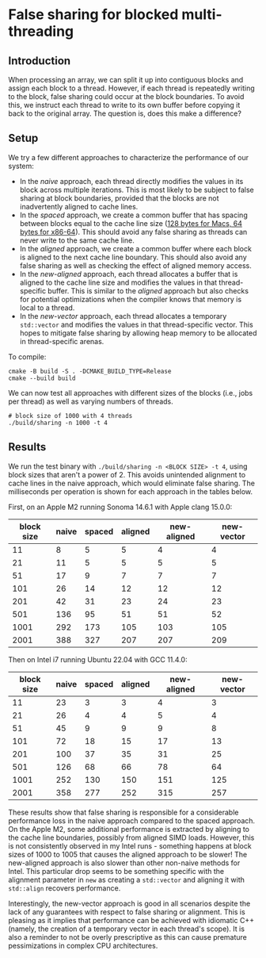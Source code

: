 # False sharing for blocked multi-threading 

## Introduction

When processing an array, we can split it up into contiguous blocks and assign each block to a thread.
However, if each thread is repeatedly writing to the block, false sharing could occur at the block boundaries.
To avoid this, we instruct each thread to write to its own buffer before copying it back to the original array.
The question is, does this make a difference?

## Setup

We try a few different approaches to characterize the performance of our system:

- In the _naive_ approach, each thread directly modifies the values in its block across multiple iterations.
  This is most likely to be subject to false sharing at block boundaries, provided that the blocks are not inadvertently aligned to cache lines.
- In the _spaced_ approach, we create a common buffer that has spacing between blocks equal to the cache line size
  ([128 bytes for Macs, 64 bytes for x86-64](https://lemire.me/blog/2023/12/12/measuring-the-size-of-the-cache-line-empirically/)).
  This should avoid any false sharing as threads can never write to the same cache line.
- In the _aligned_ approach, we create a common buffer where each block is aligned to the next cache line boundary.
  This should also avoid any false sharing as well as checking the effect of aligned memory access.
- In the _new-aligned_ approach, each thread allocates a buffer that is aligned to the cache line size and modifies the values in that thread-specific buffer.
  This is similar to the _aligned_ approach but also checks for potential optimizations when the compiler knows that memory is local to a thread.
- In the _new-vector_ approach, each thread allocates a temporary `std::vector` and modifies the values in that thread-specific vector.
  This hopes to mitigate false sharing by allowing heap memory to be allocated in thread-specific arenas.

To compile:

```console
cmake -B build -S . -DCMAKE_BUILD_TYPE=Release
cmake --build build
```

We can now test all approaches with different sizes of the blocks (i.e., jobs per thread) as well as varying numbers of threads. 

```console
# block size of 1000 with 4 threads
./build/sharing -n 1000 -t 4
```

## Results

We run the test binary with `./build/sharing -n <BLOCK SIZE> -t 4`, using block sizes that aren't a power of 2.
This avoids unintended alignment to cache lines in the naive approach, which would eliminate false sharing.
The milliseconds per operation is shown for each approach in the tables below.

First, on an Apple M2 running Sonoma 14.6.1 with Apple clang 15.0.0:

| block size | naive | spaced | aligned | new-aligned | new-vector | 
|------------|-------|--------|---------|-------------|------------|
|         11 |     8 |      5 |       5 |           4 |          4 |
|         21 |    11 |      5 |       5 |           5 |          5 |
|         51 |    17 |      9 |       7 |           7 |          7 |
|        101 |    26 |     14 |      12 |          12 |         12 |
|        201 |    42 |     31 |      23 |          24 |         23 |
|        501 |   136 |     95 |      51 |          51 |         52 |
|       1001 |   292 |    173 |     105 |         103 |        105 |
|       2001 |   388 |    327 |     207 |         207 |        209 |

Then on Intel i7 running Ubuntu 22.04 with GCC 11.4.0:

| block size | naive | spaced | aligned | new-aligned | new-vector | 
|------------|-------|--------|---------|-------------|------------|
|         11 |    23 |      3 |       3 |           4 |          3 |
|         21 |    26 |      4 |       4 |           5 |          4 |
|         51 |    45 |      9 |       9 |           9 |          8 |
|        101 |    72 |     18 |      15 |          17 |         13 |
|        201 |   100 |     37 |      35 |          31 |         25 |
|        501 |   126 |     68 |      66 |          78 |         64 |
|       1001 |   252 |    130 |     150 |         151 |        125 |
|       2001 |   358 |    277 |     252 |         315 |        257 |

These results show that false sharing is responsible for a considerable performance loss in the naive approach compared to the spaced approach.
On the Apple M2, some additional performance is extracted by aligning to the cache line boundaries, possibly from aligned SIMD loads.
However, this is not consistently observed in my Intel runs - something happens at block sizes of 1000 to 1005 that causes the aligned approach to be slower!
The new-aligned approach is also slower than other non-naive methods for Intel.
This particular drop seems to be something specific with the alignment parameter in `new` as creating a `std::vector` and aligning it with `std::align` recovers performance.

Interestingly, the new-vector approach is good in all scenarios despite the lack of any guarantees with respect to false sharing or alignment.
This is pleasing as it implies that performance can be achieved with idiomatic C++ (namely, the creation of a temporary vector in each thread's scope).
It is also a reminder to not be overly prescriptive as this can cause premature pessimizations in complex CPU architectures.
